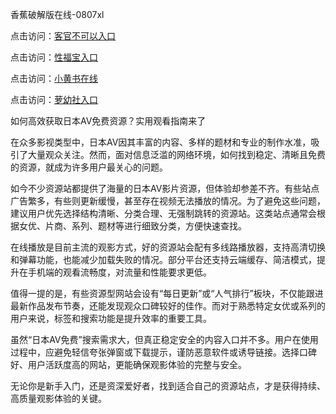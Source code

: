 香蕉破解版在线-0807xl


点击访问：<a href="https://fdhf-454.pages.dev/">客官不可以入口</a>

点击访问：<a href="https://heiliaowzu4ur.pages.dev">性福宝入口</a>

点击访问：<a href="https://heiliaozj3tjd.pages.dev">小黄书在线</a>

点击访问：<a href="https://gfd-5xg.pages.dev/">萝幼社入口</a>

如何高效获取日本AV免费资源？实用观看指南来了

在众多影视类型中，日本AV因其丰富的内容、多样的题材和专业的制作水准，吸引了大量观众关注。然而，面对信息泛滥的网络环境，如何找到稳定、清晰且免费的资源，就成为许多用户最关心的问题。

如今不少资源站都提供了海量的日本AV影片资源，但体验却参差不齐。有些站点广告繁多，有些则更新缓慢，甚至存在视频无法播放的情况。为了避免这些问题，建议用户优先选择结构清晰、分类合理、无强制跳转的资源站。这类站点通常会根据女优、片商、系列、题材等进行细致分类，方便快速查找。

在线播放是目前主流的观影方式，好的资源站会配有多线路播放器，支持高清切换和弹幕功能，也能减少加载失败的情况。部分平台还支持云端缓存、简洁模式，提升在手机端的观看流畅度，对流量和性能要求更低。

值得一提的是，有些资源型网站会设有“每日更新”或“人气排行”板块，不仅能跟进最新作品发布节奏，还能发现观众口碑较好的佳作。而对于熟悉特定女优或系列的用户来说，标签和搜索功能是提升效率的重要工具。

虽然“日本AV免费”搜索需求大，但真正稳定安全的内容入口并不多。用户在使用过程中，应避免轻信夸张弹窗或下载提示，谨防恶意软件或诱导链接。选择口碑好、用户活跃度高的网站，更能确保观影体验的完整与安全。

无论你是新手入门，还是资深爱好者，找到适合自己的资源站点，才是获得持续、高质量观影体验的关键。

<span style="display:none;">[Canonical link]( https://github.com/xl080725/12325 ）</span>
